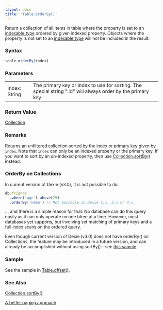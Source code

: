 ```yaml
---
layout: docs
title: 'Table.orderBy()'
---
```


Return a collection of all items in table where the property is set to an [indexable type](https://dexie.org/docs/Indexable-Type) ordered by given indexed property. Objects where the property is not set to an [indexable type](https://dexie.org/docs/Indexable-Type) will not be included in the result.

### Syntax

```javascript
table.orderBy(index)
```

### Parameters

<table>
  <tr>
    <td>index: String</td>
    <td>The primary key or index to use for sorting. The special string ":id" will always order by the primary key.</td>
  </tr>
</table>

### Return Value

[Collection](/docs/Collection/Collection)

### Remarks

Returns an unfiltered collection sorted by the index or primary key given by `index`. Note that `index` can only be an indexed property or the primary key. If you want to sort by an un-indexed property, then use [Collection.sortBy()](/docs/Collection/Collection.sortBy()) instead.

### OrderBy on Collections
In current version of Dexie (v3.0), it is not possible to do:

```javascript
db.friends
  .where('age').above(25)
  .orderBy('name') // Not possible in Dexie 1.x, 2.x or 3.x.
```
... and there is a simple reason for that: No database can do this query easily as it can only operate on one btree at a time. However, most databases yet supports, but involving set matching of primary keys and a full index scans on the ordered query.

Even though current version of Dexie (v3.0) does not have orderBy() on Collections, the feature may be introduced in a future version, and can already be accomplished without using sortBy() - see [this sample](https://dexie.org/docs/Collection/Collection.offset()#paged-or-queries).

### Sample

See the sample in [Table.offset()](/docs/Table/Table.offset()).

### See Also

[Collection.sortBy()](/docs/Collection/Collection.sortBy())

[A better paging approach](https://dexie.org/docs/Collection/Collection.offset()#a-better-paging-approach)


